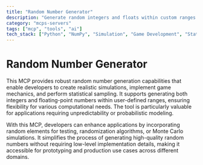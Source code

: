 ```yaml
---
title: "Random Number Generator"
description: "Generate random integers and floats within custom ranges for simulations, games, and statistical sampling."
category: "mcps-servers"
tags: ["mcp", "tools", "ai"]
tech_stack: ["Python", "NumPy", "Simulation", "Game Development", "Statistical Analysis"]
---
```


# Random Number Generator

This MCP provides robust random number generation capabilities that enable developers to create realistic simulations, implement game mechanics, and perform statistical sampling. It supports generating both integers and floating-point numbers within user-defined ranges, ensuring flexibility for various computational needs. The tool is particularly valuable for applications requiring unpredictability or probabilistic modeling.

With this MCP, developers can enhance applications by incorporating random elements for testing, randomization algorithms, or Monte Carlo simulations. It simplifies the process of generating high-quality random numbers without requiring low-level implementation details, making it accessible for prototyping and production use cases across different domains.
